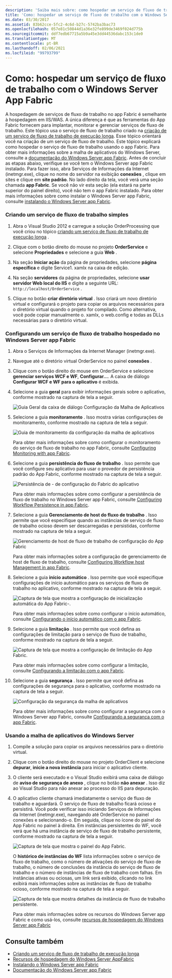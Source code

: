 ```yaml
---
description: 'Saiba mais sobre: como hospedar um serviço de fluxo de trabalho com a malha de aplicativos do Windows Server'
title: 'Como: hospedar um serviço de fluxo de trabalho com o Windows Server App Fabric'
ms.date: 03/30/2017
ms.assetid: 83b62cce-5fc2-4c6d-b27c-5742ba3bac73
ms.openlocfilehash: 057e81c50844d1a36e32fe899de3469f024d775b
ms.sourcegitcommit: ddf7edb67715a5b9a45e3dd44536dabc153c1de0
ms.translationtype: MT
ms.contentlocale: pt-BR
ms.lasthandoff: 02/06/2021
ms.locfileid: "99793799"
---
```

# <a name="how-to-host-a-workflow-service-with-windows-server-app-fabric"></a>Como: hospedar um serviço de fluxo de trabalho com o Windows Server App Fabric

A hospedagem de serviços de fluxo de trabalho no app Fabric é semelhante à hospedagem em IIS/WAS. A única diferença é que as ferramentas do App Fabric fornecem para implantar, monitorar e gerenciar serviços de fluxo de trabalho. Este tópico usa o serviço de fluxo de trabalho criado na [criação de um serviço de fluxo de trabalho de execução longa](creating-a-long-running-workflow-service.md). Esse tópico orientará você na criação de um serviço de fluxo de trabalho. Este tópico explicará como hospedar o serviço de fluxo de trabalho usando o app Fabric. Para obter mais informações sobre a malha de aplicativos do Windows Server, consulte a [documentação do Windows Server app Fabric](/previous-versions/appfabric/ff384253(v=azure.10)). Antes de concluir as etapas abaixo, verifique se você tem o Windows Server app Fabric instalado.  Para fazer isso, abra Serviços de Informações da Internet (inetmgr.exe), clique no nome do servidor na exibição **conexões** , clique em sites e clique em **site padrão**. No lado direito da tela, você verá uma seção chamada **app Fabric**. Se você não vir esta seção (ela estará na parte superior do painel direito), você não tem o app Fabric instalado. Para obter mais informações sobre como instalar o Windows Server app Fabric, consulte [instalando o Windows Server app Fabric](/previous-versions/appfabric/ee790960(v=azure.10)).  
  
### <a name="creating-a-simple-workflow-service"></a>Criando um serviço de fluxo de trabalho simples  
  
1. Abra o Visual Studio 2012 e carregue a solução OrderProcessing que você criou no tópico [criando um serviço de fluxo de trabalho de execução longa](creating-a-long-running-workflow-service.md) .  
  
2. Clique com o botão direito do mouse no projeto **OrderService** e selecione **Propriedades** e selecione a guia **Web** .  
  
3. Na seção **Iniciar ação** da página de propriedades, selecione **página específica** e digite Service1. xamlx na caixa de edição.  
  
4. Na seção **servidores** da página de propriedades, selecione **usar servidor Web local do IIS** e digite a seguinte URL: `http://localhost/OrderService` .  
  
5. Clique no botão **criar diretório virtual** . Isso criará um novo diretório virtual e configurará o projeto para copiar os arquivos necessários para o diretório virtual quando o projeto for compilado.  Como alternativa, você pode copiar manualmente o. xamlx, o web.config e todas as DLLs necessárias para o diretório virtual.  
  
### <a name="configuring-a-workflow-service-hosted-in-windows-server-app-fabric"></a>Configurando um serviço de fluxo de trabalho hospedado no Windows Server app Fabric  
  
1. Abra o Serviços de Informações da Internet Manager (inetmgr.exe).  
  
2. Navegue até o diretório virtual OrderService no painel **conexões** .  
  
3. Clique com o botão direito do mouse em OrderService e selecione **gerenciar serviços WCF e WF**, **Configurar...**. A caixa de diálogo **Configurar WCF e WF para o aplicativo** é exibida.  
  
4. Selecione a guia **geral** para exibir informações gerais sobre o aplicativo, conforme mostrado na captura de tela a seguir.  
  
     ![Guia Geral da caixa de diálogo Configuração da Malha de Aplicativos](media/appfabricconfiguration-general.gif "AppFabricConfiguration-General")  
  
5. Selecione a guia **monitoramento** . Isso mostra várias configurações de monitoramento, conforme mostrado na captura de tela a seguir.  
  
     ![Guia de monitoramento da configuração da malha de aplicativos](media/appfabricconfiguration-monitoring.gif "AppFabricConfiguration-Monitoring")  
  
     Para obter mais informações sobre como configurar o monitoramento do serviço de fluxo de trabalho no app Fabric, consulte [Configuring Monitoring with app Fabric](/previous-versions/appfabric/ee677384(v=azure.10)).  
  
6. Selecione a guia **persistência do fluxo de trabalho** . Isso permite que você configure seu aplicativo para usar o provedor de persistência padrão do App Fabric, conforme mostrado na captura de tela a seguir.  
  
     ![Persistência de &#45; de configuração do Fabric do aplicativo](media/appfabricconfiguration-persistence.gif "AppFabricConfiguration-Persistence")  
  
     Para obter mais informações sobre como configurar a persistência de fluxo de trabalho no Windows Server app Fabric, consulte [Configuring Workflow Persistence in app Fabric](/previous-versions/appfabric/ee677353(v=azure.10)).  
  
7. Selecione a guia **Gerenciamento de host do fluxo de trabalho** . Isso permite que você especifique quando as instâncias de serviço de fluxo de trabalho ocioso devem ser descarregadas e persistidas, conforme mostrado na captura de tela a seguir.  
  
     ![Gerenciamento de host de fluxo de trabalho de configuração do App Fabric](media/appfabricconfiguration-management.gif "AppFabricConfiguration-Management")  
  
     Para obter mais informações sobre a configuração de gerenciamento de host de fluxo de trabalho, consulte [Configuring Workflow host Management in app Fabric](/previous-versions/appfabric/ff383424(v=azure.10)).  
  
8. Selecione a guia **início automático** . Isso permite que você especifique configurações de início automático para os serviços de fluxo de trabalho no aplicativo, conforme mostrado na captura de tela a seguir.  
  
     ![Captura de tela que mostra a configuração de inicialização automática do App Fabric&#45;.](./media/how-to-host-a-workflow-service-with-windows-server-app-fabric/app-fabric-auto-start-configuration.gif)  
  
     Para obter mais informações sobre como configurar o início automático, consulte [Configurando o início automático com o app Fabric](/previous-versions/appfabric/ee677261(v=azure.10)).  
  
9. Selecione a guia **limitação** . Isso permite que você defina as configurações de limitação para o serviço de fluxo de trabalho, conforme mostrado na captura de tela a seguir.  
  
     ![Captura de tela que mostra a configuração de limitação do App Fabric.](./media/how-to-host-a-workflow-service-with-windows-server-app-fabric/app-fabric-throttling-configuration.gif)  
  
     Para obter mais informações sobre como configurar a limitação, consulte [Configurando a limitação com o app Fabric](/previous-versions/appfabric/ee677261(v=azure.10)).  
  
10. Selecione a guia **segurança** . Isso permite que você defina as configurações de segurança para o aplicativo, conforme mostrado na captura de tela a seguir.  
  
     ![Configuração da segurança da malha de aplicativos](media/appfabricconfiguration-security.gif "AppFabricConfiguration-Security")  
  
     Para obter mais informações sobre como configurar a segurança com o Windows Server app Fabric, consulte [Configurando a segurança com o app Fabric](/previous-versions/appfabric/ee677278(v=azure.10)).  
  
### <a name="using-windows-server-app-fabric"></a>Usando a malha de aplicativos do Windows Server  
  
1. Compile a solução para copiar os arquivos necessários para o diretório virtual.  
  
2. Clique com o botão direito do mouse no projeto OrderClient e selecione **depurar**, **inicie a nova instância** para iniciar o aplicativo cliente.  
  
3. O cliente será executado e o Visual Studio exibirá uma caixa de diálogo de **aviso de segurança de anexo** , clique no botão **não anexar** . Isso diz ao Visual Studio para não anexar ao processo do IIS para depuração.  
  
4. O aplicativo cliente chamará imediatamente o serviço de fluxo de trabalho e aguardará. O serviço de fluxo de trabalho ficará ocioso e persistirá. Você pode verificar isso iniciando Serviços de Informações da Internet (inetmgr.exe), navegando até OrderService no painel conexões e selecionando-o. Em seguida, clique no ícone do painel do App Fabric no painel à direita. Em instâncias persistentes do WF, você verá que há uma instância de serviço de fluxo de trabalho persistente, conforme mostrado na captura de tela a seguir.  
  
     ![Captura de tela que mostra o painel do App Fabric.](./media/how-to-host-a-workflow-service-with-windows-server-app-fabric/app-fabric-dashboard.gif)  
  
     O **histórico de instâncias do WF** lista informações sobre o serviço de fluxo de trabalho, como o número de ativações do serviço de fluxo de trabalho, o número de conclusões da instância do serviço de fluxo de trabalho e o número de instâncias de fluxo de trabalho com falhas. Em instâncias ativas ou ociosas, um link será exibido, clicando no link exibirá mais informações sobre as instâncias de fluxo de trabalho ocioso, conforme mostrado na captura de tela a seguir.  
  
     ![Captura de tela que mostra detalhes da instância de fluxo de trabalho persistente.](./media/how-to-host-a-workflow-service-with-windows-server-app-fabric/persisted-workflow-instance-detail.gif)  
  
     Para obter mais informações sobre os recursos do Windows Server app Fabric e como usá-los, consulte [recursos de hospedagem do Windows Server app Fabric](/previous-versions/appfabric/ee677189(v=azure.10))  
  
## <a name="see-also"></a>Consulte também

- [Criando um serviço de fluxo de trabalho de execução longa](creating-a-long-running-workflow-service.md)
- [Recursos de hospedagem do Windows Server AppFabric](/previous-versions/appfabric/ee677189(v=azure.10))
- [Instalando o Windows Server app Fabric](/previous-versions/appfabric/ee790960(v=azure.10))
- [Documentação do Windows Server app Fabric](/previous-versions/appfabric/ff384253(v=azure.10))
